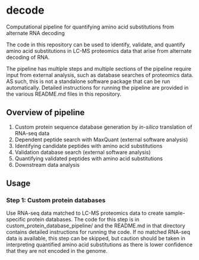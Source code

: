 # decode
Computational pipeline for quantifying amino acid substitutions from alternate RNA decoding

The code in this repository can be used to identify, validate, and quantify amino acid substitutions in LC-MS proteomics data that arise from alternate decoding of RNA. 

The pipeline has multiple steps and multiple sections of the pipeline require input from external analysis, such as database searches of proteomics data. AS such, this is not a standalone software package that can be run automatically. Detailed instructions for running the pipeline are provided in the various README.md files in this repository.

## Overview of pipeline
1. Custom protein sequence database generation by *in-silico* translation of RNA-seq data
2. Dependent peptide search with MaxQuant (external software analysis)
3. Identifying candidate peptides with amino acid substitutions
4. Validation database search (external software analysis)
5. Quantifying validated peptides with amino acid substitutions
6. Downstream data analysis

## Usage
### Step 1: Custom protein databases
Use RNA-seq data matched to LC-MS proteomics data to create sample-specific protein databases. 
The code for this step is in custom_protein_database_pipeline/ and the README.md in that directory contains detailed instructions for running the code.
If no matched RNA-seq data is available, this step can be skipped, but caution should be taken in interpreting quantified amino acid substitutions as there is lower confidence that they are not encoded in the genome. 
